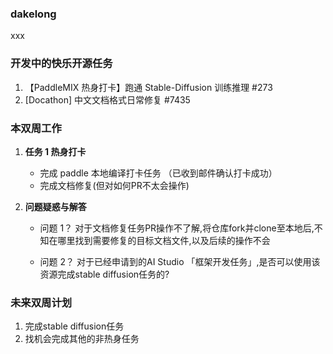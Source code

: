 ### dakelong

xxx

### 开发中的快乐开源任务

1. 【PaddleMIX 热身打卡】跑通 Stable-Diffusion 训练推理 #273
2.  [Docathon] 中文文档格式日常修复 #7435



### 本双周工作

1. **任务 1 热身打卡**

   - 完成 paddle 本地编译打卡任务  （已收到邮件确认打卡成功）
   - 完成文档修复(但对如何PR不太会操作)

2. **问题疑惑与解答**

   - 问题 1？
   对于文档修复任务PR操作不了解,将仓库fork并clone至本地后,不知在哪里找到需要修复的目标文档文件,以及后续的操作不会

   - 问题 2？
    对于已经申请到的AI Studio 「框架开发任务」,是否可以使用该资源完成stable diffusion任务的?

### 未来双周计划

1. 完成stable diffusion任务
2. 找机会完成其他的非热身任务
